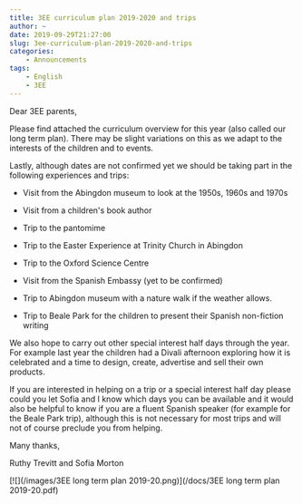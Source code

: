 ```yaml
---
title: 3EE curriculum plan 2019-2020 and trips
author: ~
date: 2019-09-29T21:27:00
slug: 3ee-curriculum-plan-2019-2020-and-trips
categories:
    - Announcements
tags:
    - English
    - 3EE
---
```


Dear 3EE parents,

Please find attached the curriculum overview for this year (also called our long term plan). There may be slight variations on this as we adapt to the interests of the children and to events.

Lastly, although dates are not confirmed yet we should be taking part in the following experiences and trips:

* Visit from the Abingdon museum to look at the 1950s, 1960s and 1970s

* Visit from a children's book author

* Trip to the pantomime

* Trip to the Easter Experience at Trinity Church in Abingdon

* Trip to the Oxford Science Centre

* Visit from the Spanish Embassy (yet to be confirmed)

* Trip to Abingdon museum with a nature walk if the weather allows.

* Trip to Beale Park for the children to present their Spanish non-fiction writing

We also hope to carry out other special interest half days through the year. For example last year the children had a Divali afternoon exploring how it is celebrated and a time to design, create, advertise and sell their own products.

If you are interested in helping on a trip or a special interest half day please could you let Sofia and I know which days you can be available and it would also be helpful to know if you are a fluent Spanish speaker (for example for the Beale Park trip), although this is not necessary for most trips and will not of course preclude you from helping.

Many thanks,

Ruthy Trevitt and Sofia Morton


[![](/images/3EE long term plan 2019-20.png)](/docs/3EE long term plan 2019-20.pdf)
